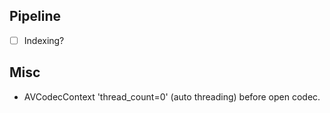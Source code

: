 ## Pipeline
- [ ] Indexing?

## Misc
- AVCodecContext 'thread_count=0' (auto threading) before open codec.
